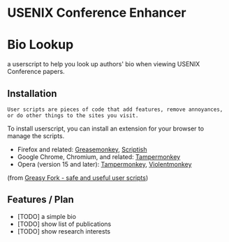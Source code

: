 USENIX Conference Enhancer
=================

# Bio Lookup

a userscript to help you look up authors' bio when viewing USENIX Conference papers.

## Installation

    User scripts are pieces of code that add features, remove annoyances, or do other things to the sites you visit.

To install userscript, you can install an extension for your browser to manage the scripts.
* Firefox and related: [Greasemonkey](https://addons.mozilla.org/firefox/addon/greasemonkey/), [Scriptish](https://addons.mozilla.org/firefox/addon/scriptish/)
* Google Chrome, Chromium, and related: [Tampermonkey](https://chrome.google.com/webstore/detail/tampermonkey/dhdgffkkebhmkfjojejmpbldmpobfkfo)
* Opera (version 15 and later): [Tampermonkey](https://addons.opera.com/extensions/details/tampermonkey-beta/), [Violentmonkey](https://addons.opera.com/extensions/details/violent-monkey/)

(from [Greasy Fork - safe and useful user scripts](https://greasyfork.org/en))

## Features / Plan

* [TODO] a simple bio
* [TODO] show list of publications
* [TODO] show research interests
